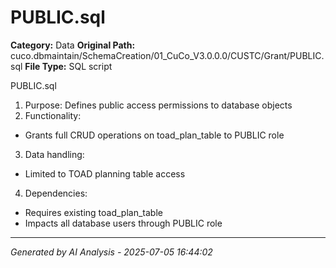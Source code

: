 # PUBLIC.sql

**Category:** Data
**Original Path:** cuco.dbmaintain/SchemaCreation/01_CuCo_V3.0.0.0/CUSTC/Grant/PUBLIC.sql
**File Type:** SQL script

PUBLIC.sql
1. Purpose: Defines public access permissions to database objects
2. Functionality:
- Grants full CRUD operations on toad_plan_table to PUBLIC role
3. Data handling:
- Limited to TOAD planning table access
4. Dependencies:
- Requires existing toad_plan_table
- Impacts all database users through PUBLIC role

---
*Generated by AI Analysis - 2025-07-05 16:44:02*
